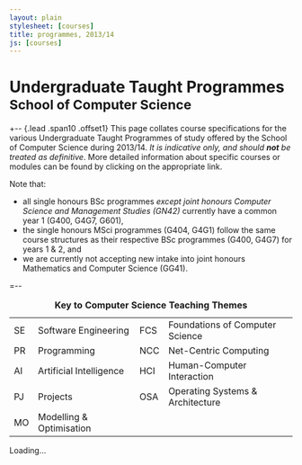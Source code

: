 ```yaml
---
layout: plain
stylesheet: [courses]
title: programmes, 2013/14
js: [courses]
---
```


# Undergraduate Taught Programmes<br /><small>School of Computer Science</small>


+-- {.lead .span10 .offset1} 
This page collates course specifications for the various Undergraduate Taught Programmes of study offered by the School of Computer Science during 2013/14. _It is indicative only, and should **not** be treated as definitive_. More detailed information about specific courses or modules can be found by clicking on the appropriate link. 

Note that:
+ all single honours BSc programmes _except joint honours Computer Science and Management Studies (GN42)_ currently have a common year 1 (G400, G4G7, G601),
+ the single honours MSci programmes (G404, G4G1) follow the same course structures as their respective BSc programmes (G400, G4G7) for years 1 & 2, and
+ we are currently not accepting new intake into joint honours Mathematics and Computer Science (GG41).

=--

<div class="offset1 span10">
  <small class="muted">
    <table class="table table-condensed table-striped">
      <caption class="lead">
        <strong>
          Key to Computer Science Teaching Themes
        </strong>
      </caption>
      <tbody>
        <tr>
          <td><span class="badge red">SE</span></td>
          <td>Software Engineering</td>
          <td><span class="badge blue">FCS</span></td>
          <td>Foundations of Computer Science</td>
        </tr>
        <tr>
          <td><span class="badge purple">PR</span></td>
          <td>Programming</td>
          <td><span class="badge orange">NCC</span></td>
          <td>Net-Centric Computing</td>
        </tr>
        <tr>
          <td><span class="badge green">AI</span></td>
          <td>Artificial Intelligence</td>
          <td><span class="badge pink">HCI</span></td>
          <td>Human-Computer Interaction</td>
        </tr>
        <tr>
          <td><span class="badge brown">PJ</span></td>
          <td>Projects</td>
          <td><span class="badge teal">OSA</span></td>
          <td>Operating Systems &amp; Architecture</td>
       </tr>
       <tr>
         <td><span class="badge grey">MO</span></td>
         <td>Modelling &amp; Optimisation</td>
       </tr>
     </tbody>
    </table>
  </small>
</div>


<div class="clearfix"> </div>


<div id="courses">
  Loading...
</div>


<script type="text/javascript">
  $(window).load(function () {
    window.courses.fetch('./ugt.json').render("#courses");
  });
</script>
